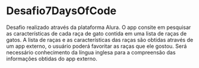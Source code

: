 # Desafio7DaysOfCode
Desafio realizado através da plataforma Alura.
O app consite em pesquisar as características de cada raça de gato contida em uma lista de raças de gatos. A lista de raças e as características das raças são obtidas através de um app externo, o usuário poderá favoritar as raças que ele gostou.
Será necessário conhecimento da língua inglesa para a compreensão das informações obtidas do app externo.
